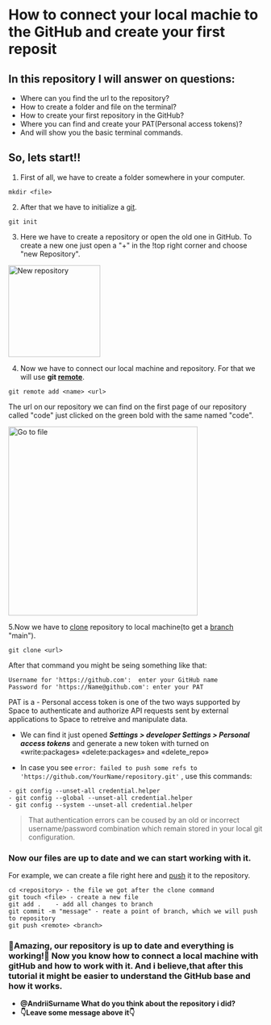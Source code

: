 # How to connect your local machie to the GitHub and create your first reposit

## In this repository I will answer on questions:

- Where can you find the url to the repository?
- How to create a folder and file on the terminal?
- How to create your first repository in the GitHub?
- Where you can find and create your PAT(Personal access tokens)?
- And will show you the basic terminal commands.





## So, lets start!! 

1. First of all, we have to create a folder somewhere in your computer.
```
mkdir <file>
```
2. After that we have to initialize a [git](https://git-scm.com/).
```
git init
```
3. Here we have to create a repository or open the old one in GitHub. To create a new one just open a "+" in the !top right corner and choose "new Repository".
<img width="182" alt="New repository" src="https://user-images.githubusercontent.com/101402199/160261904-3b7a0730-4130-4c96-8663-220e4a927b58.png">

4. Now we have to connect our local machine and repository. For that we will use **git [remote](https://www.atlassian.com/git/tutorials/syncing)**.
```
git remote add <name> <url>
```
The url on our repository we can find on the first page of our repository called "code" just clicked on the green bold with the same named "code".
  
<img width="375" alt="Go to file" src="https://user-images.githubusercontent.com/101402199/160262365-66804492-4138-498c-a8ce-942101b08f6d.png">



5.Now we have to [clone]( https://www.atlassian.com/git/tutorials/setting-up-a-repository/git-clone) repository to local machine(to get a [branch](https://www.atlassian.com/git/tutorials/using-branches) "main"). 
```
git clone <url>
```
After that command you might be seing something like that:
```
Username for 'https://github.com':  enter your GitHub name
Password for 'https://Name@github.com': enter your PAT
```

PAT is a - Personal access token is one of the two ways supported by Space to authenticate and authorize API requests sent by external applications to Space to retreive and manipulate data.
- We can find it just opened **_Settings > developer Settings > Personal access tokens_** 
and generate a new token with turned on «write:packages» «delete:packages» and «delete_repo»

* In case you see  `error: failed to push some refs to 'https://github.com/YourName/repository.git'` , use this commands:
```
- git config --unset-all credential.helper
- git config --global --unset-all credential.helper
- git config --system --unset-all credential.helper
```
> That authentication errors can be coused by an old or incorrect username/password combination which remain stored in your local git configuration.

### Now our files are up to date and we can start working with it.
For example, we can create a file right here and [push](https://www.atlassian.com/git/tutorials/syncing/git-push) it to the repository.
```
cd <repository> - the file we got after the clone command
git touch <file> - create a new file 
git add .    - add all changes to branch
git commit -m "message" - reate a point of branch, which we will push to repository
git push <remote> <branch>
```

### 🎉Amazing, our repository is up to date and everything is working!🎉 Now you know how to connect a local machine with gitHub and how to work with it. And i believe,that after this tutorial it might be easier to understand the GitHub base and how it works.

- **@AndriiSurname What do you think about the repository i did?** 
- **👇Leave some message above it👇**
